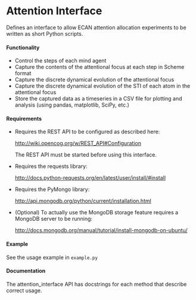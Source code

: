 Attention Interface
===================

Defines an interface to allow ECAN attention allocation experiments to be written as short Python scripts.

#### Functionality

- Control the steps of each mind agent
- Capture the contents of the attentional focus at each step in Scheme format
- Capture the discrete dynamical evolution of the attentional focus
- Capture the discrete dynamical evolution of the STI of each atom in the attentional focus
- Store the captured data as a timeseries in a CSV file for plotting and analysis (using pandas, matplotlib, SciPy, etc.)

#### Requirements

- Requires the REST API to be configured as described here:

    http://wiki.opencog.org/w/REST_API#Configuration

    The REST API must be started before using this interface.

- Requires the requests library:

    http://docs.python-requests.org/en/latest/user/install/#install

- Requires the PyMongo library:

    http://api.mongodb.org/python/current/installation.html

- (Optional) To actually use the MongoDB storage feature requires a MongoDB server to be running:

    http://docs.mongodb.org/manual/tutorial/install-mongodb-on-ubuntu/

#### Example

See the usage example in ```example.py```

#### Documentation

The attention_interface API has docstrings for each method that describe correct usage.
